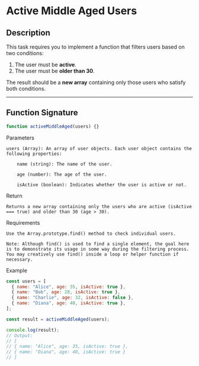# Active Middle Aged Users

## Description

This task requires you to implement a function that filters users based on two conditions:

1. The user must be **active**.
2. The user must be **older than 30**.

The result should be a **new array** containing only those users who satisfy both conditions.

---

## Function Signature

```javascript
function activeMiddleAged(users) {}
```

Parameters

    users (Array): An array of user objects. Each user object contains the following properties:

        name (string): The name of the user.

        age (number): The age of the user.

        isActive (boolean): Indicates whether the user is active or not.

Return

    Returns a new array containing only the users who are active (isActive === true) and older than 30 (age > 30).

Requirements

    Use the Array.prototype.find() method to check individual users.

    Note: Although find() is used to find a single element, the goal here is to demonstrate its usage in some way during the filtering process. You may creatively use find() inside a loop or helper function if necessary.

Example

```javascript
const users = [
  { name: "Alice", age: 35, isActive: true },
  { name: "Bob", age: 28, isActive: true },
  { name: "Charlie", age: 32, isActive: false },
  { name: "Diana", age: 40, isActive: true },
];

const result = activeMiddleAged(users);

console.log(result);
// Output:
// [
// { name: "Alice", age: 35, isActive: true },
// { name: "Diana", age: 40, isActive: true }
// ]
```

